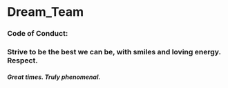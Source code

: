 # Dream_Team
### Code of Conduct: 

### Strive to be the best we can be, with smiles and loving energy. Respect. 

##### Great times. Truly phenomenal.
